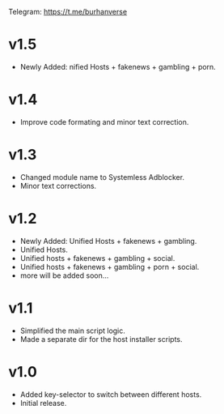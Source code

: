 Telegram:
https://t.me/burhanverse

# v1.5
- Newly Added: nified Hosts + fakenews + gambling + porn.

# v1.4
- Improve code formating and minor text correction.

# v1.3
- Changed module name to Systemless Adblocker.
- Minor text corrections.

# v1.2
- Newly Added: Unified Hosts + fakenews + gambling.
- Unified Hosts.
- Unified hosts + fakenews + gambling + social.
- Unified hosts + fakenews + gambling + porn + social.
- more will be added soon...

# v1.1
- Simplified the main script logic.
- Made a separate dir for the host installer scripts.

# v1.0
- Added key-selector to switch between different hosts.
- Initial release.
